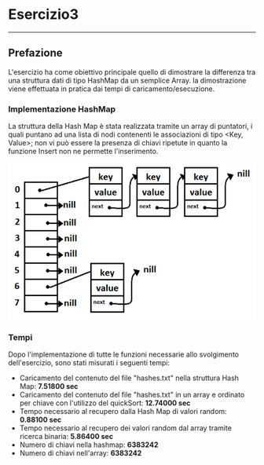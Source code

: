 # Esercizio3
---
## Prefazione
L'esercizio ha come obiettivo principale quello di dimostrare la differenza tra una struttura dati di tipo HashMap da un semplice Array.
la dimostrazione viene effettuata in pratica dai tempi di caricamento/esecuzione.

### Implementazione HashMap

La struttura della Hash Map è stata realizzata tramite un array di puntatori, i quali puntano ad una lista di nodi contenenti le associazioni di tipo <Key, Value>; non vi può essere la presenza di chiavi ripetute in quanto la funzione Insert non ne permette l'inserimento.

![](hashmap.png)


### Tempi
Dopo l'implementazione di tutte le funzioni necessarie allo svolgimento dell'esercizio, sono stati misurati i seguenti tempi:
- Caricamento del contenuto del file "hashes.txt" nella struttura Hash Map: **7.51800 sec**
- Caricamento del contenuto del file "hashes.txt" in un array e ordinato per chiave con l'utilizzo del quickSort: **12.74000 sec**
- Tempo necessario al recupero dalla Hash Map di valori random: **0.88100 sec**
- Tempo necessario al recupero dei valori random dal array tramite ricerca binaria: **5.86400 sec**
- Numero di chiavi nella hashmap: **6383242**
- Numero di chiavi nell'array: **6383242**
